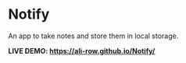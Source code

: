 # Notify
An app to take notes and store them in local storage.

**LIVE DEMO: https://ali-row.github.io/Notify/**
